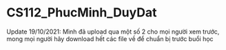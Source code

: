 # CS112_PhucMinh_DuyDat

Update 19/10/2021: Mình đã upload qua một số 2 cho mọi người xem trước, mong mọi người hãy download hết các file về để chuẩn bị trước buổi học
